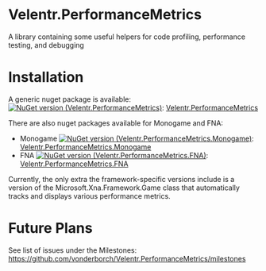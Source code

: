 # Velentr.PerformanceMetrics
A library containing some useful helpers for code profiling, performance testing, and debugging

# Installation
A generic nuget package is available: [![NuGet version (Velentr.PerformanceMetrics)](https://img.shields.io/nuget/v/Velentr.PerformanceMetrics.svg?style=flat-square)](https://www.nuget.org/packages/Velentr.PerformanceMetrics/): [Velentr.PerformanceMetrics](https://www.nuget.org/packages/Velentr.PerformanceMetrics/)

There are also nuget packages available for Monogame and FNA:
- Monogame [![NuGet version (Velentr.PerformanceMetrics.Monogame)](https://img.shields.io/nuget/v/Velentr.PerformanceMetrics.Monogame.svg?style=flat-square)](https://www.nuget.org/packages/Velentr.PerformanceMetrics.Monogame/): [Velentr.PerformanceMetrics.Monogame](https://www.nuget.org/packages/Velentr.PerformanceMetrics.Monogame/)
- FNA [![NuGet version (Velentr.PerformanceMetrics.FNA)](https://img.shields.io/nuget/v/Velentr.PerformanceMetrics.FNA.svg?style=flat-square)](https://www.nuget.org/packages/Velentr.PerformanceMetrics.FNA/): [Velentr.PerformanceMetrics.FNA](https://www.nuget.org/packages/Velentr.PerformanceMetrics.FNA/)

Currently, the only extra the framework-specific versions include is a version of the Microsoft.Xna.Framework.Game class that automatically tracks and displays various performance metrics.

# Future Plans
See list of issues under the Milestones: https://github.com/vonderborch/Velentr.PerformanceMetrics/milestones
